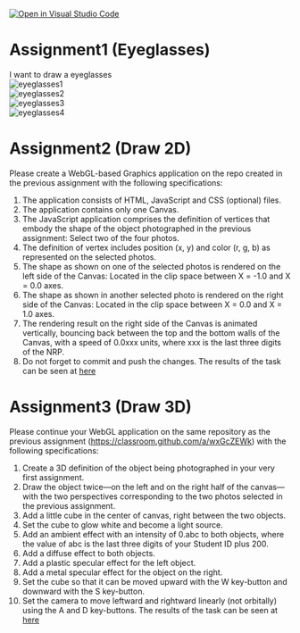 [![Open in Visual Studio Code](https://classroom.github.com/assets/open-in-vscode-f059dc9a6f8d3a56e377f745f24479a46679e63a5d9fe6f495e02850cd0d8118.svg)](https://classroom.github.com/online_ide?assignment_repo_id=5691038&assignment_repo_type=AssignmentRepo)
# Assignment1 (Eyeglasses)
I want to draw a eyeglasses\
![eyeglasses1](https://user-images.githubusercontent.com/81345045/134112443-d9b19be1-a15e-4195-9dda-2ddd3e8aacea.png)\
![eyeglasses2](https://user-images.githubusercontent.com/81345045/134112493-8f99c1a5-8b91-4174-aaf3-48392718426d.png)\
![eyeglasses3](https://user-images.githubusercontent.com/81345045/134112682-345a161f-c71b-41bb-9bd1-9a3a2b5948c9.png)\
![eyeglasses4](https://user-images.githubusercontent.com/81345045/134112763-bd2428ac-693d-4624-a3b7-5e4c97c67f56.png)

# Assignment2 (Draw 2D)
Please create a WebGL-based Graphics application on the repo created in the previous assignment with the following specifications:
1. The application consists of HTML, JavaScript and CSS (optional) files.
2. The application contains only one Canvas.
3. The JavaScript application comprises the definition of vertices that embody the shape of the object photographed in the previous assignment: Select two of the four photos.
4. The definition of vertex includes position (x, y) and color (r, g, b) as represented on the selected photos.
5. The shape as shown on one of the selected photos is rendered on the left side of the Canvas: Located in the clip space between X = -1.0 and X = 0.0 axes.
6. The shape as shown in another selected photo is rendered on the right side of the Canvas: Located in the clip space between X = 0.0 and X = 1.0 axes.
7. The rendering result on the right side of the Canvas is animated vertically, bouncing back between the top and the bottom walls of the Canvas, with a speed of 0.0xxx units, where xxx is the last three digits of the NRP.
8. Do not forget to commit and push the changes.
The results of the task can be seen at <a href = "https://cg2021e.github.io/assignment-1-DwinandaBagoes/" target="_blank">here</a>

# Assignment3 (Draw 3D)
Please continue your WebGL application on the same repository as the previous assignment (https://classroom.github.com/a/wxGcZEWk) with the following specifications:

1. Create a 3D definition of the object being photographed in your very first assignment.
2. Draw the object twice—on the left and on the right half of the canvas—with the two perspectives corresponding to the two photos selected in the previous assignment.
3. Add a little cube in the center of canvas, right between the two objects.
4. Set the cube to glow white and become a light source.
5. Add an ambient effect with an intensity of 0.abc to both objects, where the value of abc is the last three digits of your Student ID plus 200.
6. Add a diffuse effect to both objects. 
7. Add a plastic specular effect for the left object. 
8. Add a metal specular effect for the object on the right. 
9. Set the cube so that it can be moved upward with the W key-button and downward with the S key-button. 
10. Set the camera to move leftward and rightward linearly (not orbitally) using the A and D key-buttons.
The results of the task can be seen at <a href = "https://cg2021e.github.io/assignment-1-DwinandaBagoes/Tugas3/" target="_blank">here</a>
